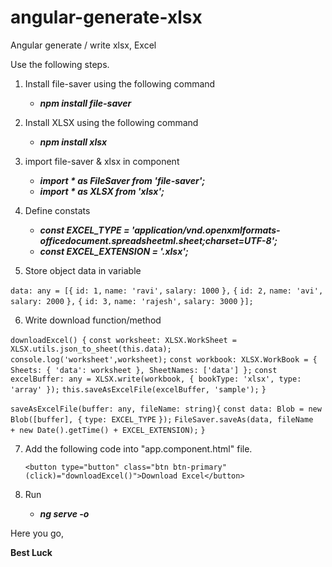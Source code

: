 # angular-generate-xlsx
Angular generate / write xlsx, Excel

Use the following steps.

1. Install file-saver using the following command
    - _**npm install file-saver**_

2. Install XLSX using the following command
    - _**npm install xlsx**_

3. import file-saver & xlsx in component
    - _**import * as FileSaver from 'file-saver';**_
    - _**import * as XLSX from 'xlsx';**_

4. Define constats
    - _**const EXCEL_TYPE = 'application/vnd.openxmlformats-officedocument.spreadsheetml.sheet;charset=UTF-8';**_
    - _**const EXCEL_EXTENSION = '.xlsx';**_

5. Store object data in variable

`data: any = [{`
    `id: 1,`
    `name: 'ravi',`
    `salary: 1000`
  `},`
  `{`
    `id: 2,`
    `name: 'avi',`
    `salary: 2000`
  `},`
  `{`
    `id: 3,`
    `name: 'rajesh',`
    `salary: 3000`
  `}];`


6. Write download function/method

`downloadExcel() {`
    `const worksheet: XLSX.WorkSheet = XLSX.utils.json_to_sheet(this.data);`
    `console.log('worksheet',worksheet);`
    `const workbook: XLSX.WorkBook = { Sheets: { 'data': worksheet }, SheetNames: ['data'] };`
    `const excelBuffer: any = XLSX.write(workbook, { bookType: 'xlsx', type: 'array' });`
    `this.saveAsExcelFile(excelBuffer, 'sample');`
  `}`

  `saveAsExcelFile(buffer: any, fileName: string){`
    `const data: Blob = new Blob([buffer], {`
      `type: EXCEL_TYPE`
    `});`
    `FileSaver.saveAs(data, fileName  + new Date().getTime() + EXCEL_EXTENSION);`
  `}`
  
7. Add the following code into "app.component.html" file.

    `<button type="button" class="btn btn-primary" (click)="downloadExcel()">Download Excel</button>`

8. Run
    - _**ng serve -o**_


Here you go,

**Best Luck**
